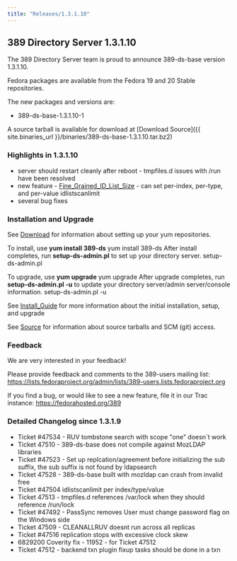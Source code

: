 ```yaml
---
title: "Releases/1.3.1.10"
---
```

389 Directory Server 1.3.1.10
-----------------------------

The 389 Directory Server team is proud to announce 389-ds-base version 1.3.1.10.

Fedora packages are available from the Fedora 19 and 20 Stable repositories.

The new packages and versions are:

-   389-ds-base-1.3.1.10-1

A source tarball is available for download at [Download Source]({{ site.binaries_url }}/binaries/389-ds-base-1.3.1.10.tar.bz2)

### Highlights in 1.3.1.10

-   server should restart cleanly after reboot - tmpfiles.d issues with /run have been resolved
-   new feature - [Fine\_Grained\_ID\_List\_Size](../design/fine-grained-id-list-size.html) - can set per-index, per-type, and per-value idlistscanlimit
-   several bug fixes

### Installation and Upgrade

See [Download](../download.html) for information about setting up your yum repositories.

To install, use **yum install 389-ds** yum install 389-ds After install completes, run **setup-ds-admin.pl** to set up your directory server. setup-ds-admin.pl

To upgrade, use **yum upgrade** yum upgrade After upgrade completes, run **setup-ds-admin.pl -u** to update your directory server/admin server/console information. setup-ds-admin.pl -u

See [Install\_Guide](../legacy/install-guide.html) for more information about the initial installation, setup, and upgrade

See [Source](../development/source.html) for information about source tarballs and SCM (git) access.

### Feedback

We are very interested in your feedback!

Please provide feedback and comments to the 389-users mailing list: <https://lists.fedoraproject.org/admin/lists/389-users.lists.fedoraproject.org>

If you find a bug, or would like to see a new feature, file it in our Trac instance: <https://fedorahosted.org/389>

### Detailed Changelog since 1.3.1.9

-   Ticket \#47534 - RUV tombstone search with scope "one" doesn\`t work
-   Ticket 47510 - 389-ds-base does not compile against MozLDAP libraries
-   Ticket \#47523 - Set up replcation/agreement before initializing the sub suffix, the sub suffix is not found by ldapsearch
-   Ticket 47528 - 389-ds-base built with mozldap can crash from invalid free
-   Ticket \#47504 idlistscanlimit per index/type/value
-   Ticket 47513 - tmpfiles.d references /var/lock when they should reference /run/lock
-   Ticket \#47492 - PassSync removes User must change password flag on the Windows side
-   Ticket 47509 - CLEANALLRUV doesnt run across all replicas
-   Ticket \#47516 replication stops with excessive clock skew
-   6829200 Coverity fix - 11952 - for Ticket 47512
-   Ticket 47512 - backend txn plugin fixup tasks should be done in a txn

